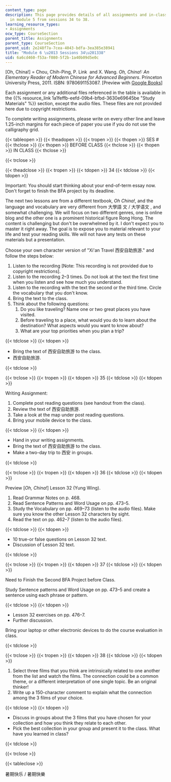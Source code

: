 ```yaml
---
content_type: page
description: This page provides details of all assignments and in-class activities
  in module 5 from sessions 34 to 38.
learning_resource_types:
- Assignments
ocw_type: CourseSection
parent_title: Assignments
parent_type: CourseSection
parent_uid: 2e248f7a-7cea-4043-bdfa-3ea385e38941
title: "Module 6 \u2013 Sessions 34\u201338"
uid: 6a6cd460-f53a-f080-5f2b-1a40b09d5e0c
---
```


\[Oh, China!\] = Chou, Chih-Ping, P. Link  and X. Wang. _Oh, China!: An Elementary Reader of Modern Chinese for Advanced Beginners_. Princeton University Press, 2011. ISBN: 9780691153087. \[Preview with [Google Books](http://books.google.com/books?id=XaXVAAAAQBAJ&printsec=frontcover)\]

Each assignment or any additional files referenced in the table is available in the {{% resource_link 1a1feffb-eefd-09b4-bfbd-3630e69645be "Study Materials" %}} section,  except the audio files. These files are not provided here due to copyright restrictions.

To complete writing assignments, please write on every other line and leave 1.25-inch margins for each piece of paper you use if you do not use the calligraphy grid.

{{< tableopen >}}
{{< theadopen >}}
{{< tropen >}}
{{< thopen >}}
SES #
{{< thclose >}}
{{< thopen >}}
BEFORE CLASS
{{< thclose >}}
{{< thopen >}}
IN CLASS
{{< thclose >}}

{{< trclose >}}

{{< theadclose >}}
{{< tropen >}}
{{< tdopen >}}
34
{{< tdclose >}}
{{< tdopen >}}


Important: You should start thinking about your end-of-term essay now. Don't forget to finish the BFA project by its deadline.

The next two lessons are from a different textbook, _Oh China!_, and the language and vocabulary are very different from 大學語 文 / 大学语文 , and somewhat challenging. We will focus on two different genres, one is online blog and the other one is a prominent historical figure Rong Hong. The content is challenging but don't be overwhelmed by it. I don't expect you to master it right away. The goal is to expose you to material relevant to your life and test your reading skills. We will not have any tests on these materials but a presentation.

Choose your own character version of "Xi'an Travel 西安自助旅游." and follow the steps below:  

1.  Listen to the recording \[Note: This recording is not provided due to copyright restrictions\].
2.  Listen to the recording 2–3 times. Do not look at the text the first time when you listen and see how much you understand.
3.  Listen to the recording with the text the second or the third time. Circle the vocabulary that you don't know.
4.  Bring the text to the class.
5.  Think about the following questions:
    1.  Do you like traveling? Name one or two great places you have visited.
    2.  Before traveling to a place, what would you do to learn about the destination? What aspects would you want to know about?
    3.  What are your top priorities when you plan a trip?


{{< tdclose >}}
{{< tdopen >}}


*   Bring the text of 西安自助旅游 to the class.
*   西安自助旅游.


{{< tdclose >}}

{{< trclose >}}
{{< tropen >}}
{{< tdopen >}}
35
{{< tdclose >}}
{{< tdopen >}}


Writing Assignment:

1.  Complete post reading questions (see handout from the class).
2.  Review the text of 西安自助旅游.
3.  Take a look at the map under post reading questions.
4.  Bring your mobile device to the class.


{{< tdclose >}}
{{< tdopen >}}


*   Hand in your writing assignments.
*   Bring the text of 西安自助旅游 to the class.
*   Make a two-day trip to 西安 in groups.


{{< tdclose >}}

{{< trclose >}}
{{< tropen >}}
{{< tdopen >}}
36
{{< tdclose >}}
{{< tdopen >}}


Preview \[_Oh, China!_\] Lesson 32 (Yung Wing).

1.  Read Grammar Notes on p. 468.
2.  Read Sentence Patterns and Word Usage on pp. 473–5.
3.  Study the Vocabulary on pp. 469–73 (listen to the audio files). Make sure you know the other Lesson 32 characters by sight.
4.  Read the text on pp. 462–7 (listen to the audio files).


{{< tdclose >}}
{{< tdopen >}}


*   10 true-or false questions on Lesson 32 text.
*   Discussion of Lesson 32 text.


{{< tdclose >}}

{{< trclose >}}
{{< tropen >}}
{{< tdopen >}}
37
{{< tdclose >}}
{{< tdopen >}}


Need to Finish the Second BFA Project before Class.

Study Sentence patterns and Word Usage on pp. 473–5 and create a sentence using each phrase or pattern.


{{< tdclose >}}
{{< tdopen >}}


*   Lesson 32 exercises on pp. 476–7.
*   Further discussion.

Bring your laptop or other electronic devices to do the course evaluation in class.


{{< tdclose >}}

{{< trclose >}}
{{< tropen >}}
{{< tdopen >}}
38
{{< tdclose >}}
{{< tdopen >}}


1.  Select three films that you think are intrinsically related to one another from the list and watch the films. The connection could be a common theme, or a different interpretation of one single topic. Be an original thinker!
2.  Write up a 150-character comment to explain what the connection among the 3 films of your choice.


{{< tdclose >}}
{{< tdopen >}}


*   Discuss in groups about the 3 films that you have chosen for your collection and how you think they relate to each other.
*   Pick the best collection in your group and present it to the class. What have you learned in class?


{{< tdclose >}}

{{< trclose >}}

{{< tableclose >}}

暑期快乐 / 暑期快樂